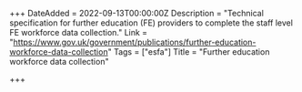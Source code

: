 +++
DateAdded = 2022-09-13T00:00:00Z
Description = "Technical specification for further education (FE) providers to complete the staff level FE workforce data collection."
Link = "https://www.gov.uk/government/publications/further-education-workforce-data-collection"
Tags = ["esfa"]
Title = "Further education workforce data collection"

+++
